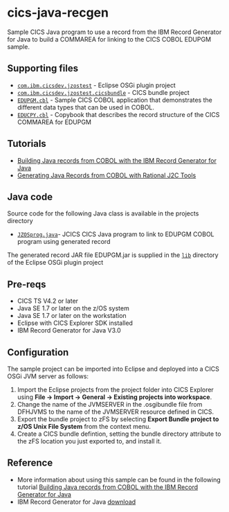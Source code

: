 cics-java-recgen
================
Sample CICS Java program to use a record from the IBM Record Generator for Java to build a COMMAREA for linking to the CICS COBOL EDUPGM sample.

## Supporting files
* [`com.ibm.cicsdev.jzostest`](projects/com.ibm.cicsdev.jzostest) - Eclipse OSGi plugin project 
* [`com.ibm.cicsdev.jzostest.cicsbundle`](projects/com.ibm.cicsdev.jzostest.cicsbundle) - CICS bundle project
* [`EDUPGM.cbl`](src/Cobol/EDUPGM.cbl) - Sample CICS COBOL application that demonstrates the different data types that can be used in COBOL.
* [`EDUCPY.cbl`](src/Cobol/EDUCPY.cbl) - Copybook that describes the record structure of the CICS COMMAREA for EDUPGM

## Tutorials
* [Building Java records from COBOL with the IBM Record Generator for Java](blog.md)
* [Generating Java Records from COBOL with Rational J2C Tools](blog-j2c.md)


## Java code 
Source code for the following Java class is available in the projects directory
* [`JZOSprog.java`](projects/com.ibm.cicsdev.jzostest/src/com/ibm/cicsdev/jzostest/JZOSprog.java)- JCICS CICS Java program to link to EDUPGM COBOL program using generated record

The generated record JAR file EDUPGM.jar is supplied in the [`lib`](projects/com.ibm.cicsdev.jzostest/lib) directory of the Eclipse OSGi plugin project 


## Pre-reqs

* CICS TS V4.2 or later
* Java SE 1.7 or later on the z/OS system
* Java SE 1.7 or later on the workstation
* Eclipse with CICS Explorer SDK installed
* IBM Record Generator for Java V3.0 


## Configuration

The sample project can be imported into Eclipse and deployed into a CICS OSGi JVM server as follows:


1. Import the Eclipse projects from the project folder into CICS Explorer using **File -> Import -> General -> Existing projects into workspace**. 
2. Change the name of the JVMSERVER in the .osgibundle file from DFHJVMS to the name of the JVMSERVER resource defined in CICS. 
3. Export the bundle project to zFS by selecting **Export Bundle project to z/OS Unix File System** from the context menu.
4. Create a CICS  bundle defintion, setting the bundle directory attribute to the zFS location you just exported to, and install it. 




## Reference

* More information about using this sample can be found in the following tutorial [Building Java records from COBOL with the IBM Record Generator for Java](blog.md)
* IBM Record Generator for Java [download](https://developer.ibm.com/mainframe/products/record-generator-for-java/)
